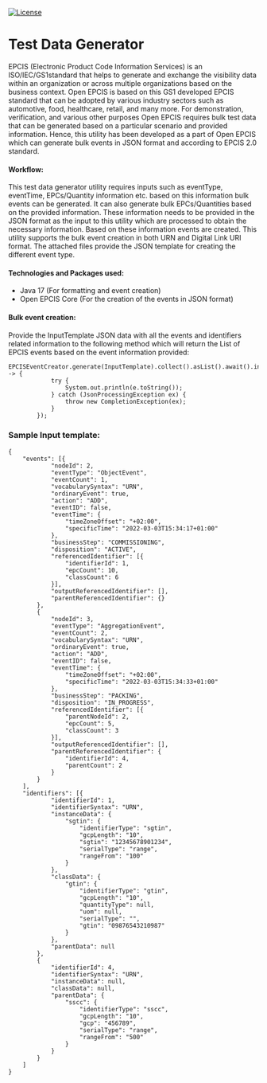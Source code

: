 [![License](https://img.shields.io/badge/License-Apache_2.0-blue.svg)](https://opensource.org/licenses/Apache-2.0)

# Test Data Generator

EPCIS (Electronic Product Code Information Services) is an ISO/IEC/GS1standard that helps to generate and exchange the visibility data within an organization or across multiple organizations based on the business context. Open EPCIS is based on this GS1 developed EPCIS standard that can be adopted by various industry sectors such as automotive, food, healthcare, retail, and many more. For demonstration, verification, and various other purposes Open EPCIS requires bulk test data that can be generated based on a particular scenario and provided information. Hence, this utility has been developed as a part of Open EPCIS which can generate bulk events in JSON format and according to EPCIS 2.0 standard.


#### Workflow:
This test data generator utility requires inputs such as eventType, eventTime, EPCs/Quantity information etc. based on this information bulk events can be generated. It can also generate bulk EPCs/Quantities based on the provided information. These information needs to be provided in the JSON format as the input to this utility which are processed to obtain the necessary information. Based on these information events are created. This utility supports the bulk event creation in both URN and Digital Link URI format. The attached files provide the JSON template for creating the different event type.


#### Technologies and Packages used:
- Java 17 (For formatting and event creation)
- Open EPCIS Core (For the creation of the events in JSON format)



#### Bulk event creation:
Provide the InputTemplate JSON data with all the events and identifiers related information to the following method which will return the List of EPCIS events based on the 
event information provided:

```
EPCISEventCreator.generate(InputTemplate).collect().asList().await().indefinitely().forEach(e -> {
            try {
                System.out.println(e.toString());
            } catch (JsonProcessingException ex) {
                throw new CompletionException(ex);
            }
        });
```


### Sample Input template:
````
{
    "events": [{
            "nodeId": 2,
            "eventType": "ObjectEvent",
            "eventCount": 1,
            "vocabularySyntax": "URN",
            "ordinaryEvent": true,
            "action": "ADD",
            "eventID": false,
            "eventTime": {
                "timeZoneOffset": "+02:00",
                "specificTime": "2022-03-03T15:34:17+01:00"
            },
            "businessStep": "COMMISSIONING",
            "disposition": "ACTIVE",
            "referencedIdentifier": [{
                "identifierId": 1,
                "epcCount": 10,
                "classCount": 6
            }],
            "outputReferencedIdentifier": [],
            "parentReferencedIdentifier": {}
        },
        {
            "nodeId": 3,
            "eventType": "AggregationEvent",
            "eventCount": 2,
            "vocabularySyntax": "URN",
            "ordinaryEvent": true,
            "action": "ADD",
            "eventID": false,
            "eventTime": {
                "timeZoneOffset": "+02:00",
                "specificTime": "2022-03-03T15:34:33+01:00"
            },
            "businessStep": "PACKING",
            "disposition": "IN_PROGRESS",
            "referencedIdentifier": [{
                "parentNodeId": 2,
                "epcCount": 5,
                "classCount": 3
            }],
            "outputReferencedIdentifier": [],
            "parentReferencedIdentifier": {
                "identifierId": 4,
                "parentCount": 2
            }
        }
    ],
    "identifiers": [{
            "identifierId": 1,
            "identifierSyntax": "URN",
            "instanceData": {
                "sgtin": {
                    "identifierType": "sgtin",
                    "gcpLength": "10",
                    "sgtin": "12345678901234",
                    "serialType": "range",
                    "rangeFrom": "100"
                }
            },
            "classData": {
                "gtin": {
                    "identifierType": "gtin",
                    "gcpLength": "10",
                    "quantityType": null,
                    "uom": null,
                    "serialType": "",
                    "gtin": "09876543210987"
                }
            },
            "parentData": null
        },
        {
            "identifierId": 4,
            "identifierSyntax": "URN",
            "instanceData": null,
            "classData": null,
            "parentData": {
                "sscc": {
                    "identifierType": "sscc",
                    "gcpLength": "10",
                    "gcp": "456789",
                    "serialType": "range",
                    "rangeFrom": "500"
                }
            }
        }
    ]
}
````